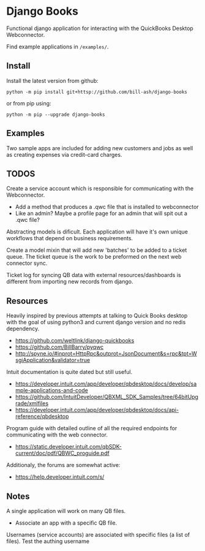# Django Books

Functional django application for interacting with the QuickBooks Desktop Webconnector.

Find example applications in `/examples/`.

## Install 

Install the latest version from github: 

```
python -m pip install git+httsp://github.com/bill-ash/django-books
```

or from pip using: 

```
python -m pip --upgrade django-books
```

## Examples 

Two sample apps are included for adding new customers and jobs as well as creating expenses via credit-card charges.


## TODOS

Create a service account which is responsible for communicating with the Webconnector. 
- Add a method that produces a .qwc file that is installed to webconnector
- Like an admin? Maybe a profile page for an admin that will spit out a .qwc file?

Abstracting models is dificult. Each application will have it's own unique workflows that depend 
on business requirements. 

Create a model mixin that will add new 'batches' to be added to a ticket queue. The ticket 
queue is the work to be preformed on the next web connector sync. 

Ticket log for syncing QB data with external resources/dashboards is different from importing new records 
from django. 

## Resources 

Heavily inspired by previous attempts at talking to Quick Books desktop with the goal of using 
python3 and current django version and no redis dependency. 

- https://github.com/weltlink/django-quickbooks 
- https://github.com/BillBarry/pyqwc
- http://spyne.io/#inprot=HttpRpc&outprot=JsonDocument&s=rpc&tpt=WsgiApplication&validator=true

Intuit documentation is quite dated but still useful. 

- https://developer.intuit.com/app/developer/qbdesktop/docs/develop/sample-applications-and-code
- https://github.com/IntuitDeveloper/QBXML_SDK_Samples/tree/64bitUpgrade/xmlfiles
- https://developer.intuit.com/app/developer/qbdesktop/docs/api-reference/qbdesktop

Program guide with detailed outline of all the required endpoints for communicating with the 
web connector. 

- https://static.developer.intuit.com/qbSDK-current/doc/pdf/QBWC_proguide.pdf


Additionaly, the forums are somewhat active: 

- https://help.developer.intuit.com/s/


## Notes 

A single application will work on many QB files. 

- Associate an app with a specific QB file. 


Usernames (service accounts) are associated with specific files (a list of files). Test the authing 
username 